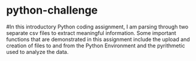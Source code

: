 # python-challenge 

#In this introductory Python coding assignment, I am parsing through two separate csv files to extract meaningful information. Some important functions that are demonstrated in this assignment include the upload and creation of files to and from the Python Environment and the pyrithmetic used to analyze the data. 

